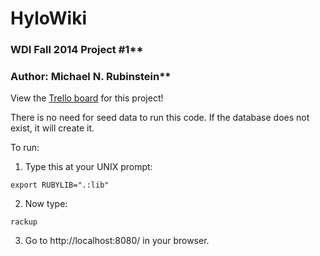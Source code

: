 # HyloWiki
### WDI Fall 2014 Project #1**
### Author: Michael N. Rubinstein**

View the [Trello board](https://trello.com/b/k39v4gyc/hylowiki-ga-project-1) for this project!

There is no need for seed data to run this code. If the database does not exist, it will create it.

To run:

1. Type this at your UNIX prompt:

<code>export RUBYLIB=".:lib"</code>

2. Now type:

<code>rackup</code>

3. Go to http://localhost:8080/ in your browser.

